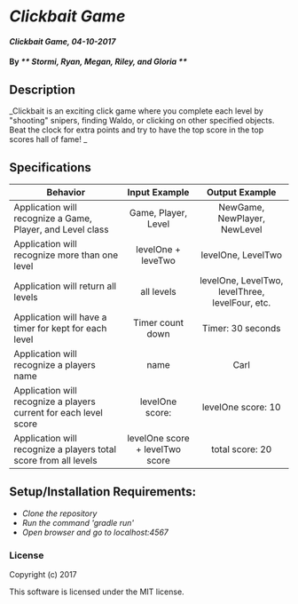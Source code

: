 # _Clickbait Game_

#### _Clickbait Game, 04-10-2017_

#### By _** Stormi, Ryan, Megan, Riley, and Gloria **_

## Description
_Clickbait is an exciting click game where you complete each level by "shooting" snipers, finding Waldo, or clicking on other specified objects. Beat the clock for extra points and try to have the top score in the top scores hall of fame!  _


## Specifications

| Behavior                   | Input Example     | Output Example    |
| -------------------------- | :-----------------:| :-----------------:|
| Application will recognize a Game, Player, and Level class | Game, Player, Level| NewGame, NewPlayer, NewLevel|
| Application will recognize more than one level | levelOne + leveTwo | levelOne, LevelTwo|
| Application will return all levels | all levels | levelOne, LevelTwo, levelThree, levelFour, etc.|
| Application will have a timer for kept for each level | Timer count down  | Timer: 30 seconds|
| Application will recognize a players name | name | Carl |
| Application will recognize a players current for each level score | levelOne score: | levelOne score: 10|
| Application will recognize a players total score from all levels | levelOne score + levelTwo score  | total score: 20|



## Setup/Installation Requirements:

* _Clone the repository_
* _Run the command 'gradle run'_
* _Open browser and go to localhost:4567_


### License

Copyright (c) 2017

This software is licensed under the MIT license.
